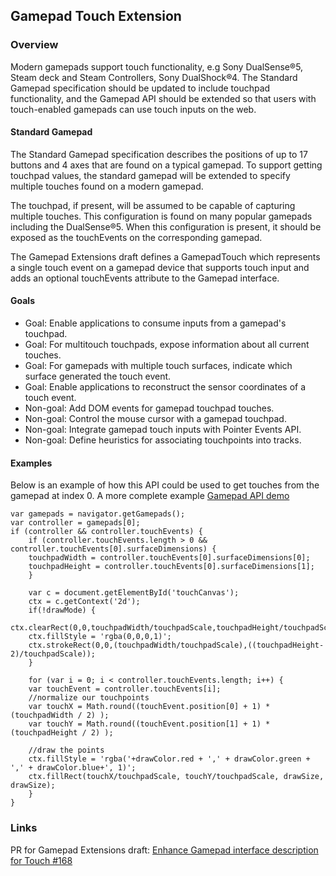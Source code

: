 ## Gamepad Touch Extension
### Overview
Modern gamepads support touch functionality, e.g Sony DualSense®5, Steam deck and Steam Controllers, Sony DualShock®4. The Standard Gamepad specification should be updated to include touchpad functionality, and the Gamepad API should be extended so that users with touch-enabled gamepads can use touch inputs on the web.

#### Standard Gamepad
The Standard Gamepad specification describes the positions of up to 17 buttons and 4 axes that are found on a typical gamepad. To support getting touchpad values, the standard gamepad will be extended to specify multiple touches found on a modern gamepad.
 
The touchpad, if present, will be assumed to be capable of capturing multiple touches. This configuration is found on many popular gamepads including the DualSense®5. When this configuration is present, it should be exposed as the touchEvents on the corresponding gamepad.

The Gamepad Extensions draft defines a GamepadTouch which represents a single touch event on a gamepad device that supports touch input and adds an optional touchEvents attribute to the Gamepad interface.

#### Goals
  * Goal: Enable applications to consume inputs from a gamepad's touchpad.
  * Goal: For multitouch touchpads, expose information about all current touches.
  * Goal: For gamepads with multiple touch surfaces, indicate which surface generated the touch event.
  * Goal: Enable applications to reconstruct the sensor coordinates of a touch event.
  * Non-goal: Add DOM events for gamepad touchpad touches.
  * Non-goal: Control the mouse cursor with a gamepad touchpad.
  * Non-goal: Integrate gamepad touch inputs with Pointer Events API.
  * Non-goal: Define heuristics for associating touchpoints into tracks.

#### Examples
Below is an example of how this API could be used to get touches from the gamepad at index 0.
A more complete example [Gamepad API demo](https://github.com/bradleyneedham/gamepadtest)
```
var gamepads = navigator.getGamepads();
var controller = gamepads[0];
if (controller && controller.touchEvents) {
    if (controller.touchEvents.length > 0 && controller.touchEvents[0].surfaceDimensions) {
    touchpadWidth = controller.touchEvents[0].surfaceDimensions[0];
    touchpadHeight = controller.touchEvents[0].surfaceDimensions[1];
    }

    var c = document.getElementById('touchCanvas');
    ctx = c.getContext('2d');
    if(!drawMode) {
    ctx.clearRect(0,0,touchpadWidth/touchpadScale,touchpadHeight/touchpadScale);
    ctx.fillStyle = 'rgba(0,0,0,1)';
    ctx.strokeRect(0,0,(touchpadWidth/touchpadScale),((touchpadHeight-2)/touchpadScale));
    }

    for (var i = 0; i < controller.touchEvents.length; i++) {
    var touchEvent = controller.touchEvents[i];
    //normalize our touchpoints
    var touchX = Math.round((touchEvent.position[0] + 1) * (touchpadWidth / 2) );
    var touchY = Math.round((touchEvent.position[1] + 1) * (touchpadHeight / 2) );

    //draw the points
    ctx.fillStyle = 'rgba('+drawColor.red + ',' + drawColor.green + ',' + drawColor.blue+', 1)';
    ctx.fillRect(touchX/touchpadScale, touchY/touchpadScale, drawSize, drawSize);
    }
}
```



### Links
PR for Gamepad Extensions draft: [Enhance Gamepad interface description for Touch #168](https://github.com/w3c/gamepad/pull/168)
